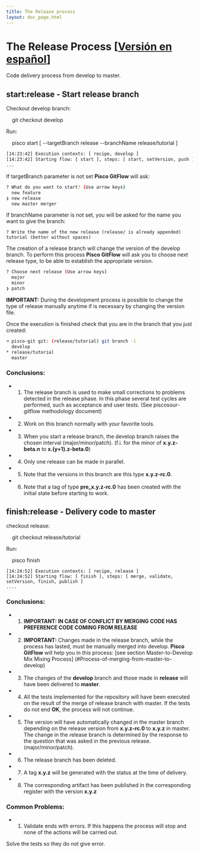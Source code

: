 ```yaml
---
title: The Release process
layout: doc_page.html
---
```


# The Release Process [[Versión en español](../../../es/users/guides/020release.html)]

Code delivery process from develop to master.

## start:release - Start release branch

Checkout develop branch:

    git checkout develop

Run:

    pisco start [ --targetBranch release --branchName release/tutorial ]

```bash
[14:23:42] Execution contexts: [ recipe, develop ]
[14:23:42] Starting flow: [ start ], steps: [ start, setVersion, push ]
...
```

If targetBranch parameter is not set **Pisco GitFlow** will ask:

```bash
? What do you want to start? (Use arrow keys)
  new feature
❯ new release
  new master merger
```

If branchName parameter is not set, you will be asked for the name you want to give the branch:

```
? Write the name of the new release (release/ is already appended) tutorial (better without spaces)
```

The creation of a release branch will change the version of the develop branch. To perform this process **Pisco GitFlow** will ask you to choose next release type, to be able to establish the appropriate version.

```bash
? Choose next release (Use arrow keys)
  major
  minor
❯ patch
```

**IMPORTANT:** During the development process is possible to change the type of release manually anytime if is necessary by changing the version file.

Once the execution is finished check that you are in the branch that you just created:

```bash
➜ pisco-git git: (release/tutorial) git branch -l
  develop
* release/tutorial
  master
```

### Conclusions:

- 1. The release branch is used to make small corrections to problems detected in the release phase. In this phase several test cycles are performed, such as acceptance and user tests. (See piscosour-gitflow methodology document)
- 2. Work on this branch normally with your favorite tools.
- 3. When you start a release branch, the develop branch raises the chosen interval (major/minor/patch). (f.i. for the minor of **x.y.z-beta.n** to **x.(y+1).z-beta.0**)
- 4. Only one release can be made in parallel.
- 5. Note that the versions in this branch are this type **x.y.z-rc.0**.
- 6. Note that a tag of type **pre_x.y.z-rc.0** has been created with the initial state before starting to work.

## finish:release - Delivery code to master

checkout release:

    git checkout release/tutorial

Run:

    pisco finish

```
[14:24:52] Execution contexts: [ recipe, release ]
[14:24:52] Starting flow: [ finish ], steps: [ merge, validate, setVersion, finish, publish ]
....
```

### Conclusions:

- 1. **IMPORTANT: IN CASE OF CONFLICT BY MERGING CODE HAS PREFERENCE CODE COMING FROM RELEASE**
- 2. **IMPORTANT:** Changes made in the release branch, while the process has lasted, must be manually merged into develop. **Pisco GitFlow** will help you in this process: [see section Master-to-Develop Mix Mixing Process] (#Process-of-merging-from-master-to-develop)
- 3. The changes of the **develop** branch and those made in **release** will have been delivered to **master**.
- 4. All the tests implemented for the repository will have been executed on the result of the merge of release branch with master. If the tests do not end **OK**, the process will not continue.
- 5. The version will have automatically changed in the master branch depending on the release version from **x.y.z-rc.0** to **x.y.z** in master. The change in the release branch is determined by the response to the question that was asked in the previous release. (major/minor/patch).
- 6. The release branch has been deleted.
- 7. A tag **x.y.z** will be generated with the status at the time of delivery.
- 8. The corresponding artifact has been published in the corresponding register with the version **x.y.z**

### Common Problems:

- 1. Validate ends with errors. If this happens the process will stop and none of the actions will be carried out.

Solve the tests so they do not give error.